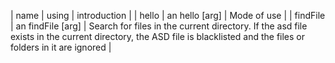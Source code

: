 | name   | using  | introduction |
| hello | an hello [arg] | Mode of use  |
| findFile | an findFile [arg] | Search for files in the current directory. If the asd file exists in the current directory, the ASD file is blacklisted and the files or folders in it are ignored |
